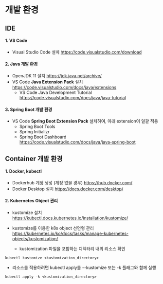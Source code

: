 # 개발 환경

## IDE

#### 1. VS Code
- Visual Studio Code 설치
<https://code.visualstudio.com/download>

#### 2. Java 개발 환경
- OpenJDK 11 설치
<https://jdk.java.net/archive/>
- VS Code **Java Extension Pack** 설치
<https://code.visualstudio.com/docs/java/extensions>
  - VS Code Java Development Tutorial
<https://code.visualstudio.com/docs/java/java-tutorial>

#### 3. Spring Boot 개발 환경
- VS Code **Spring Boot Extension Pack** 설치하여, 아래 extension이 일괄 적용
  - Spring Boot Tools
  - Spring Initializr
  - Spring Boot Dashboard
<https://code.visualstudio.com/docs/java/java-spring-boot>

## Container 개발 환경

#### 1. Docker, kubectl
- Dockerhub 계정 생성 (계정 없을 경우)
<https://hub.docker.com/>
- Docker Desktop 설치
<https://docs.docker.com/desktop/>

#### 2. Kubernetes Object 관리
- kustomize 설치
<https://kubectl.docs.kubernetes.io/installation/kustomize/>

- kustomize를 이용한 k8s object 선언형 관리
<https://kubernetes.io/ko/docs/tasks/manage-kubernetes-objects/kustomization/>

  - kustomization 파일을 포함하는 디렉터리 내의 리소스 확인
```
kubectl kustomize <kustomization_directory>
```
  - 리소스를 적용하려면 kubectl apply를 --kustomize 또는 -k 플래그와 함께 실행
```
kubectl apply -k <kustomization_directory>
```
